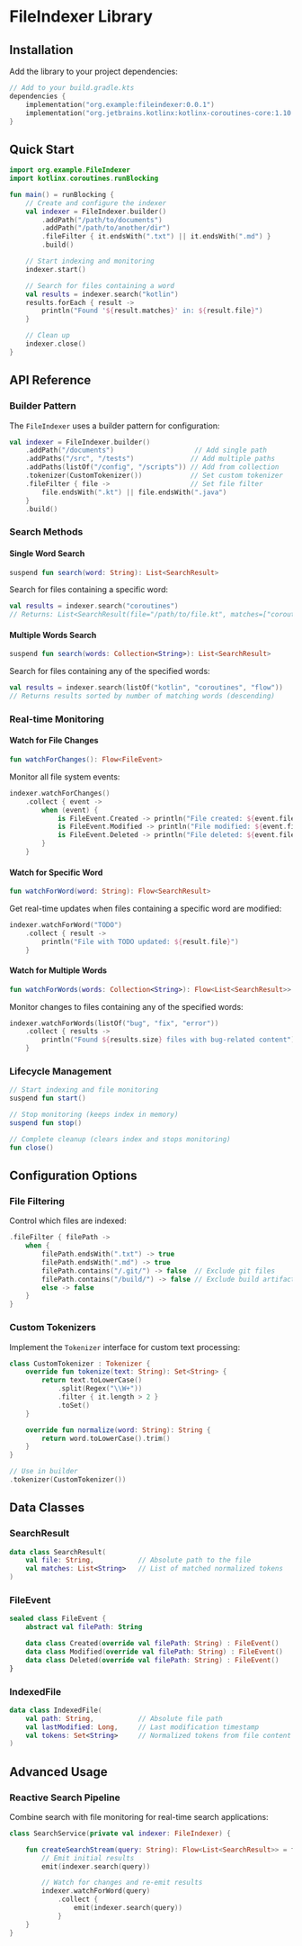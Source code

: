 # FileIndexer Library

## Installation

Add the library to your project dependencies:

```kotlin
// Add to your build.gradle.kts
dependencies {
    implementation("org.example:fileindexer:0.0.1")
    implementation("org.jetbrains.kotlinx:kotlinx-coroutines-core:1.10.2")
}
```

## Quick Start

```kotlin
import org.example.FileIndexer
import kotlinx.coroutines.runBlocking

fun main() = runBlocking {
    // Create and configure the indexer
    val indexer = FileIndexer.builder()
        .addPath("/path/to/documents")
        .addPath("/path/to/another/dir")
        .fileFilter { it.endsWith(".txt") || it.endsWith(".md") }
        .build()

    // Start indexing and monitoring
    indexer.start()

    // Search for files containing a word
    val results = indexer.search("kotlin")
    results.forEach { result ->
        println("Found '${result.matches}' in: ${result.file}")
    }

    // Clean up
    indexer.close()
}
```

## API Reference

### Builder Pattern

The `FileIndexer` uses a builder pattern for configuration:

```kotlin
val indexer = FileIndexer.builder()
    .addPath("/documents")                    // Add single path
    .addPaths("/src", "/tests")              // Add multiple paths
    .addPaths(listOf("/config", "/scripts")) // Add from collection
    .tokenizer(CustomTokenizer())            // Set custom tokenizer
    .fileFilter { file ->                    // Set file filter
        file.endsWith(".kt") || file.endsWith(".java")
    }
    .build()
```

### Search Methods

#### Single Word Search
```kotlin
suspend fun search(word: String): List<SearchResult>
```

Search for files containing a specific word:

```kotlin
val results = indexer.search("coroutines")
// Returns: List<SearchResult(file="/path/to/file.kt", matches=["coroutines"])>
```

#### Multiple Words Search
```kotlin
suspend fun search(words: Collection<String>): List<SearchResult>
```

Search for files containing any of the specified words:

```kotlin
val results = indexer.search(listOf("kotlin", "coroutines", "flow"))
// Returns results sorted by number of matching words (descending)
```

### Real-time Monitoring

#### Watch for File Changes
```kotlin
fun watchForChanges(): Flow<FileEvent>
```

Monitor all file system events:

```kotlin
indexer.watchForChanges()
    .collect { event ->
        when (event) {
            is FileEvent.Created -> println("File created: ${event.filePath}")
            is FileEvent.Modified -> println("File modified: ${event.filePath}")
            is FileEvent.Deleted -> println("File deleted: ${event.filePath}")
        }
    }
```

#### Watch for Specific Word
```kotlin
fun watchForWord(word: String): Flow<SearchResult>
```

Get real-time updates when files containing a specific word are modified:

```kotlin
indexer.watchForWord("TODO")
    .collect { result ->
        println("File with TODO updated: ${result.file}")
    }
```

#### Watch for Multiple Words
```kotlin
fun watchForWords(words: Collection<String>): Flow<List<SearchResult>>
```

Monitor changes to files containing any of the specified words:

```kotlin
indexer.watchForWords(listOf("bug", "fix", "error"))
    .collect { results ->
        println("Found ${results.size} files with bug-related content")
    }
```

### Lifecycle Management

```kotlin
// Start indexing and file monitoring
suspend fun start()

// Stop monitoring (keeps index in memory)
suspend fun stop()

// Complete cleanup (clears index and stops monitoring)
fun close()
```

## Configuration Options

### File Filtering

Control which files are indexed:

```kotlin
.fileFilter { filePath ->
    when {
        filePath.endsWith(".txt") -> true
        filePath.endsWith(".md") -> true
        filePath.contains("/.git/") -> false  // Exclude git files
        filePath.contains("/build/") -> false // Exclude build artifacts
        else -> false
    }
}
```

### Custom Tokenizers

Implement the `Tokenizer` interface for custom text processing:

```kotlin
class CustomTokenizer : Tokenizer {
    override fun tokenize(text: String): Set<String> {
        return text.toLowerCase()
            .split(Regex("\\W+"))
            .filter { it.length > 2 }
            .toSet()
    }

    override fun normalize(word: String): String {
        return word.toLowerCase().trim()
    }
}

// Use in builder
.tokenizer(CustomTokenizer())
```

## Data Classes

### SearchResult
```kotlin
data class SearchResult(
    val file: String,           // Absolute path to the file
    val matches: List<String>   // List of matched normalized tokens
)
```

### FileEvent
```kotlin
sealed class FileEvent {
    abstract val filePath: String

    data class Created(override val filePath: String) : FileEvent()
    data class Modified(override val filePath: String) : FileEvent()
    data class Deleted(override val filePath: String) : FileEvent()
}
```

### IndexedFile
```kotlin
data class IndexedFile(
    val path: String,           // Absolute file path
    val lastModified: Long,     // Last modification timestamp
    val tokens: Set<String>     // Normalized tokens from file content
)
```

## Advanced Usage

### Reactive Search Pipeline

Combine search with file monitoring for real-time search applications:

```kotlin
class SearchService(private val indexer: FileIndexer) {

    fun createSearchStream(query: String): Flow<List<SearchResult>> = flow {
        // Emit initial results
        emit(indexer.search(query))

        // Watch for changes and re-emit results
        indexer.watchForWord(query)
            .collect {
                emit(indexer.search(query))
            }
    }
}
```